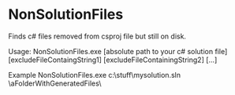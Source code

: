 # NonSolutionFiles
Finds c# files removed from csproj file but still on disk.

Usage:
NonSolutionFiles.exe [absolute path to your c# solution file] [excludeFileContaingString1] [excludeFileContainingString2] [...]

Example
NonSolutionFiles.exe c:\stuff\mysolution.sln \aFolderWithGeneratedFiles\
